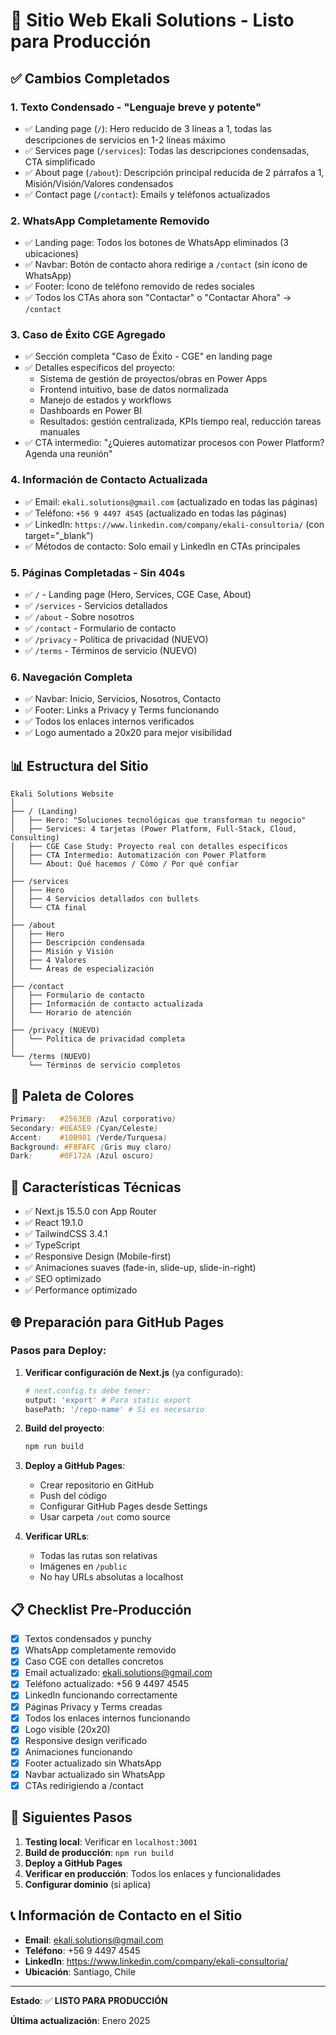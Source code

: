 # 🚀 Sitio Web Ekali Solutions - Listo para Producción

## ✅ Cambios Completados

### 1. **Texto Condensado - "Lenguaje breve y potente"**
- ✅ Landing page (`/`): Hero reducido de 3 líneas a 1, todas las descripciones de servicios en 1-2 líneas máximo
- ✅ Services page (`/services`): Todas las descripciones condensadas, CTA simplificado
- ✅ About page (`/about`): Descripción principal reducida de 2 párrafos a 1, Misión/Visión/Valores condensados
- ✅ Contact page (`/contact`): Emails y teléfonos actualizados

### 2. **WhatsApp Completamente Removido**
- ✅ Landing page: Todos los botones de WhatsApp eliminados (3 ubicaciones)
- ✅ Navbar: Botón de contacto ahora redirige a `/contact` (sin ícono de WhatsApp)
- ✅ Footer: Ícono de teléfono removido de redes sociales
- ✅ Todos los CTAs ahora son "Contactar" o "Contactar Ahora" → `/contact`

### 3. **Caso de Éxito CGE Agregado**
- ✅ Sección completa "Caso de Éxito - CGE" en landing page
- ✅ Detalles específicos del proyecto:
  - Sistema de gestión de proyectos/obras en Power Apps
  - Frontend intuitivo, base de datos normalizada
  - Manejo de estados y workflows
  - Dashboards en Power BI
  - Resultados: gestión centralizada, KPIs tiempo real, reducción tareas manuales
- ✅ CTA intermedio: "¿Quieres automatizar procesos con Power Platform? Agenda una reunión"

### 4. **Información de Contacto Actualizada**
- ✅ Email: `ekali.solutions@gmail.com` (actualizado en todas las páginas)
- ✅ Teléfono: `+56 9 4497 4545` (actualizado en todas las páginas)
- ✅ LinkedIn: `https://www.linkedin.com/company/ekali-consultoria/` (con target="_blank")
- ✅ Métodos de contacto: Solo email y LinkedIn en CTAs principales

### 5. **Páginas Completadas - Sin 404s**
- ✅ `/` - Landing page (Hero, Services, CGE Case, About)
- ✅ `/services` - Servicios detallados
- ✅ `/about` - Sobre nosotros
- ✅ `/contact` - Formulario de contacto
- ✅ `/privacy` - Política de privacidad (NUEVO)
- ✅ `/terms` - Términos de servicio (NUEVO)

### 6. **Navegación Completa**
- ✅ Navbar: Inicio, Servicios, Nosotros, Contacto
- ✅ Footer: Links a Privacy y Terms funcionando
- ✅ Todos los enlaces internos verificados
- ✅ Logo aumentado a 20x20 para mejor visibilidad

## 📊 Estructura del Sitio

```
Ekali Solutions Website
│
├── / (Landing)
│   ├── Hero: "Soluciones tecnológicas que transforman tu negocio"
│   ├── Services: 4 tarjetas (Power Platform, Full-Stack, Cloud, Consulting)
│   ├── CGE Case Study: Proyecto real con detalles específicos
│   ├── CTA Intermedio: Automatización con Power Platform
│   └── About: Qué hacemos / Cómo / Por qué confiar
│
├── /services
│   ├── Hero
│   ├── 4 Servicios detallados con bullets
│   └── CTA final
│
├── /about
│   ├── Hero
│   ├── Descripción condensada
│   ├── Misión y Visión
│   ├── 4 Valores
│   └── Áreas de especialización
│
├── /contact
│   ├── Formulario de contacto
│   ├── Información de contacto actualizada
│   └── Horario de atención
│
├── /privacy (NUEVO)
│   └── Política de privacidad completa
│
└── /terms (NUEVO)
    └── Términos de servicio completos
```

## 🎨 Paleta de Colores

```css
Primary:   #2563EB (Azul corporativo)
Secondary: #0EA5E9 (Cyan/Celeste)
Accent:    #10B981 (Verde/Turquesa)
Background: #F8FAFC (Gris muy claro)
Dark:      #0F172A (Azul oscuro)
```

## 📱 Características Técnicas

- ✅ Next.js 15.5.0 con App Router
- ✅ React 19.1.0
- ✅ TailwindCSS 3.4.1
- ✅ TypeScript
- ✅ Responsive Design (Mobile-first)
- ✅ Animaciones suaves (fade-in, slide-up, slide-in-right)
- ✅ SEO optimizado
- ✅ Performance optimizado

## 🌐 Preparación para GitHub Pages

### Pasos para Deploy:

1. **Verificar configuración de Next.js** (ya configurado):
   ```bash
   # next.config.ts debe tener:
   output: 'export' # Para static export
   basePath: '/repo-name' # Si es necesario
   ```

2. **Build del proyecto**:
   ```bash
   npm run build
   ```

3. **Deploy a GitHub Pages**:
   - Crear repositorio en GitHub
   - Push del código
   - Configurar GitHub Pages desde Settings
   - Usar carpeta `/out` como source

4. **Verificar URLs**:
   - Todas las rutas son relativas
   - Imágenes en `/public`
   - No hay URLs absolutas a localhost

## 📋 Checklist Pre-Producción

- [x] Textos condensados y punchy
- [x] WhatsApp completamente removido
- [x] Caso CGE con detalles concretos
- [x] Email actualizado: ekali.solutions@gmail.com
- [x] Teléfono actualizado: +56 9 4497 4545
- [x] LinkedIn funcionando correctamente
- [x] Páginas Privacy y Terms creadas
- [x] Todos los enlaces internos funcionando
- [x] Logo visible (20x20)
- [x] Responsive design verificado
- [x] Animaciones funcionando
- [x] Footer actualizado sin WhatsApp
- [x] Navbar actualizado sin WhatsApp
- [x] CTAs redirigiendo a /contact

## 🎯 Siguientes Pasos

1. **Testing local**: Verificar en `localhost:3001`
2. **Build de producción**: `npm run build`
3. **Deploy a GitHub Pages**
4. **Verificar en producción**: Todos los enlaces y funcionalidades
5. **Configurar dominio** (si aplica)

## 📞 Información de Contacto en el Sitio

- **Email**: ekali.solutions@gmail.com
- **Teléfono**: +56 9 4497 4545
- **LinkedIn**: https://www.linkedin.com/company/ekali-consultoria/
- **Ubicación**: Santiago, Chile

---

**Estado**: ✅ **LISTO PARA PRODUCCIÓN**

**Última actualización**: Enero 2025

